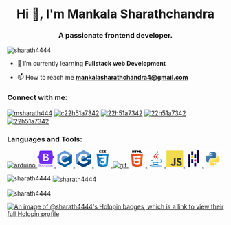 <h1 align="center">Hi 👋, I'm Mankala Sharathchandra</h1>
<h3 align="center">A passionate frontend developer.</h3>

<p align="left"> <img src="https://komarev.com/ghpvc/?username=sharath4444&label=Profile%20views&color=0e75b6&style=flat" alt="sharath4444" /> </p>

- 🌱 I’m currently learning **Fullstack web Development**

- 📫 How to reach me **mankalasharathchandra4@gmail.com**

<h3 align="left">Connect with me:</h3>
<p align="left">
<a href="https://linkedin.com/in/msharath444" target="blank"><img align="center" src="https://raw.githubusercontent.com/rahuldkjain/github-profile-readme-generator/master/src/images/icons/Social/linked-in-alt.svg" alt="msharath444" height="30" width="40" /></a>
<a href="https://www.codechef.com/users/c22h51a7342" target="blank"><img align="center" src="https://cdn.jsdelivr.net/npm/simple-icons@3.1.0/icons/codechef.svg" alt="c22h51a7342" height="30" width="40" /></a>
<a href="https://www.hackerrank.com/22h51a7342" target="blank"><img align="center" src="https://raw.githubusercontent.com/rahuldkjain/github-profile-readme-generator/master/src/images/icons/Social/hackerrank.svg" alt="22h51a7342" height="30" width="40" /></a>
<a href="https://codeforces.com/profile/22h51a7342" target="blank"><img align="center" src="https://raw.githubusercontent.com/rahuldkjain/github-profile-readme-generator/master/src/images/icons/Social/codeforces.svg" alt="22h51a7342" height="30" width="40" /></a>
<a href="https://www.leetcode.com/22h51a7342" target="blank"><img align="center" src="https://raw.githubusercontent.com/rahuldkjain/github-profile-readme-generator/master/src/images/icons/Social/leet-code.svg" alt="22h51a7342" height="30" width="40" /></a>
</p>

<h3 align="left">Languages and Tools:</h3>
<p align="left"> <a href="https://www.arduino.cc/" target="_blank" rel="noreferrer"> <img src="https://cdn.worldvectorlogo.com/logos/arduino-1.svg" alt="arduino" width="40" height="40"/> </a> <a href="https://getbootstrap.com" target="_blank" rel="noreferrer"> <img src="https://raw.githubusercontent.com/devicons/devicon/master/icons/bootstrap/bootstrap-plain-wordmark.svg" alt="bootstrap" width="40" height="40"/> </a> <a href="https://www.cprogramming.com/" target="_blank" rel="noreferrer"> <img src="https://raw.githubusercontent.com/devicons/devicon/master/icons/c/c-original.svg" alt="c" width="40" height="40"/> </a> <a href="https://www.w3schools.com/cpp/" target="_blank" rel="noreferrer"> <img src="https://raw.githubusercontent.com/devicons/devicon/master/icons/cplusplus/cplusplus-original.svg" alt="cplusplus" width="40" height="40"/> </a> <a href="https://www.w3schools.com/css/" target="_blank" rel="noreferrer"> <img src="https://raw.githubusercontent.com/devicons/devicon/master/icons/css3/css3-original-wordmark.svg" alt="css3" width="40" height="40"/> </a> <a href="https://git-scm.com/" target="_blank" rel="noreferrer"> <img src="https://www.vectorlogo.zone/logos/git-scm/git-scm-icon.svg" alt="git" width="40" height="40"/> </a> <a href="https://www.w3.org/html/" target="_blank" rel="noreferrer"> <img src="https://raw.githubusercontent.com/devicons/devicon/master/icons/html5/html5-original-wordmark.svg" alt="html5" width="40" height="40"/> </a> <a href="https://www.java.com" target="_blank" rel="noreferrer"> <img src="https://raw.githubusercontent.com/devicons/devicon/master/icons/java/java-original.svg" alt="java" width="40" height="40"/> </a> <a href="https://developer.mozilla.org/en-US/docs/Web/JavaScript" target="_blank" rel="noreferrer"> <img src="https://raw.githubusercontent.com/devicons/devicon/master/icons/javascript/javascript-original.svg" alt="javascript" width="40" height="40"/> </a> <a href="https://pandas.pydata.org/" target="_blank" rel="noreferrer"> <img src="https://raw.githubusercontent.com/devicons/devicon/2ae2a900d2f041da66e950e4d48052658d850630/icons/pandas/pandas-original.svg" alt="pandas" width="40" height="40"/> </a> <a href="https://www.python.org" target="_blank" rel="noreferrer"> <img src="https://raw.githubusercontent.com/devicons/devicon/master/icons/python/python-original.svg" alt="python" width="40" height="40"/> </a> </p>

<p><img align="left" src="https://github-readme-stats.vercel.app/api/top-langs?username=sharath4444&show_icons=true&locale=en&layout=compact" alt="sharath4444" /></p>

<p>&nbsp;<img align="center" src="https://github-readme-stats.vercel.app/api?username=sharath4444&show_icons=true&locale=en" alt="sharath4444" /></p>

<p><img align="center" src="https://github-readme-streak-stats.herokuapp.com/?user=sharath4444&" alt="sharath4444" /></p>


[![An image of @sharath4444's Holopin badges, which is a link to view their full Holopin profile](https://holopin.me/sharath4444)](https://holopin.io/@sharath4444)

